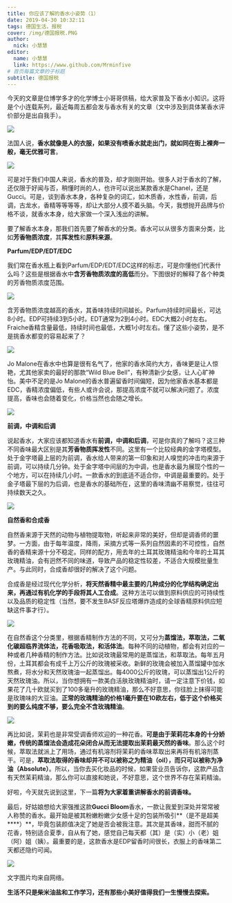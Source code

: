 ```yaml
---
title: 你应该了解的香水小姿势（1） 
date: 2019-04-30 10:32:11
tags: 德国生活，报税
cover: /img/德国报税.PNG
author: 
  nick: 小慧慧
editor:
  name: 小慧慧
  link: https://www.github.com/Mrminfive
# 首页每篇文章的子标题
subtitle: 德国报税
---
```


今天的文章是位博学多才的化学博士小哥哥供稿，给大家普及下香水小知识。这将是个小连载系列，最近每周五都会发与香水有关的文章（文中涉及到具体某香水评价部分是出自我手）。

  

![](https://mmbiz.qpic.cn/mmbiz_png/rW3MWnUicJ7cnzahJZQjIKZP1udJ2Ksq2tGDJQlQsklJPZcEnZBd427uyrgk23M1tVwib9iaFbrv2gtYTZiaoykZMw/640?wx_fmt=png)

法国人说，**香水就像是人的衣服，如果没有喷香水就走出门，就如同在街上裸奔一般，毫无优雅可言**。

![](https://mmbiz.qpic.cn/mmbiz_png/rW3MWnUicJ7ccUPibHvGf9BWHJCqvI00DKViaQz0mF83sMzXl17I5tJhJBWKscUCmK2ibnNrSTbYkGic1eCBydk9iaSg/640?wx_fmt=gif)

  

可是对于我们中国人来说，香水的普及，却才刚刚开始。很多人对于香水的了解，还仅限于好闻与否，稍懂时尚的人，也许可以说出某款香水是Chanel，还是Gucci。可是，谈到香水本身，各种复杂的词汇，如木质香，水性香，前调，后调，古龙水，香精等等等等，却让大部分人摸不着头脑。今天，我想抛开品牌与价格不谈，就香水本身，给大家做一个深入浅出的讲解。

  

要了解香水本身，那我们首先要了解香水的分类。香水可以从很多方面来分类，比如**芳香物质浓度**，其**挥发性**和**原料来源**。

  

**Parfum/EDP/EDT/EDC**

  

我们常在香水瓶上看到Parfum/EDP/EDT/EDC这样的标志，可是你懂他们代表什么吗？这些是根据香水中**含芳香物质浓度的高低**而分。下图很好的解释了各个种类的芳香物质浓度范围。

![](https://mmbiz.qpic.cn/mmbiz_jpg/rW3MWnUicJ7cnzahJZQjIKZP1udJ2Ksq2oicsGPW6L6fXAnlIXg0icDsyJwG8CIDmtjiaibficBricHGPSZ0wUDtPoUqw/640?wx_fmt=jpeg)

含芳香物质浓度越高的香水，其香味持续时间越长。Parfum持续时间最长，可达8小时。EDP可持续3到5小时。EDT通常为2到4小时。EDC大概2小时左右。Fraiche香精含量最低，持续时间也最低，大概1小时左右。懂了这些小姿势，是不是挑香水都变的容易起来了？

![](https://mmbiz.qpic.cn/mmbiz_jpg/rW3MWnUicJ7cnzahJZQjIKZP1udJ2Ksq2ya4v85yxcrUAicicjmxQMibusBH5FiaOl5aia3ibDn8MWfxVBUpjYEMdjLicA/640?wx_fmt=jpeg)

Jo Malone在香水中也算是很有名气了，他家的香水简约大方，香味更是让人惊艳，尤其他家卖的最好的那款“Wild Blue Bell”，有种清新少女感，让人心旷神怡。美中不足的是Jo Malone的香水普遍留香时间偏短，因为他家香水基本都是EDC，香精浓度偏低，有些人或许会说，那提高浓度不就可以解决问题了。浓度提高，香味也会随着变化，价格当然也会随之增长。

![](https://mmbiz.qpic.cn/mmbiz_jpg/rW3MWnUicJ7cnzahJZQjIKZP1udJ2Ksq2IvhdAAUgCgRkJpjcg8tKoYZ4ws42sdqsDd4llicezxmXqaBDrv636cg/640?wx_fmt=jpeg)

  

**前调，中调和后调**

  

说起香水，大家应该都知道香水有**前调，中调和后调**，可是你真的了解吗？这三种不同香味最大区别是其**芳香物质挥发性**不同。这里有一个比较经典的金字塔模型。处于金字塔最上层的为前调，香水给人带来的第一印象和对人嗅觉的冲击均来源于前调，可以持续几分钟。处于金字塔中间层的为中调，也是香水最为展现个性的一个地方，可以在持续几小时。一款香水的到底适不适合你，中调是最重要的。处于金子塔最下层的为后调，也是香水的基础所在，这里的香味清幽不易察觉，往往可持续数天之久。

![](https://mmbiz.qpic.cn/mmbiz_png/rW3MWnUicJ7ccUPibHvGf9BWHJCqvI00DKQtiaxCZkljej3RFBadvfQ9uxKeIkLTUAlBMFZ3ic3h2zY5UZ6BprjgCQ/640?wx_fmt=png)

  

**自然香和合成香**

自然香来源于天然的动物与植物提取物，听起来非常的美好，但却是调香师的噩梦。一方面，由于每年温度，降雨，采摘方式等一系列自然因素的不可控性，自然香的香精来源十分不稳定。同样的配方，用去年的土耳其玫瑰精油和今年的土耳其玫瑰精油，会有迥然不同的味道，导致产品的稳定性较差，不适合大规模批量生产。与此同时，合成香却很好的解决了这个问题。  

  

合成香是经过现代化学分析，**将天然香精中最主要的几种成分的化学结构确定出来，再通过有机化学的手段将其人工合成**。这种方法可以做到原料供应的可持续性以及品质的稳定性（当然，要不发生BASF反应塔爆炸造成的全球香精原料供应短缺这件事才行）。

![](https://mmbiz.qpic.cn/mmbiz_jpg/rW3MWnUicJ7cnzahJZQjIKZP1udJ2Ksq2CCN1jVW9buwdjB0vGxVNbzveHv3bNM4RJkibUrJ0aAgj5Ric65IhSlqQ/640?wx_fmt=jpeg)

在自然香这个分类里，根据香精制作方法的不同，又可分为**蒸馏法，萃取法，二氧化碳超临界流体法，花香吸取法，和活体法**。每种不同的动植物，都会有对应的一种或者几种香精的制作方法。比如说玫瑰最常用的是蒸馏法，和萃取法。每年五月份，土耳其都会有成千上万公斤的玫瑰被采收。新鲜的玫瑰会被加入蒸馏罐中加水熬煮，将水分和天然玫瑰油一起蒸馏出。每4000公斤的玫瑰，可以蒸馏出1公斤的天然玫瑰油。所以，当你想拥有一款美白活肤玫瑰精油时，请一定注意下价钱，如果花了几十欧就买到了100多毫升的玫瑰精油，那么不好意思，你往脸上抹得可能是玫瑰味的大豆油。**正常的玫瑰精油的价格1毫升要在10欧左右，低于这个价格买到的要么纯度不够，要么完全不含玫瑰精油**。

![](https://mmbiz.qpic.cn/mmbiz_jpg/rW3MWnUicJ7e0U6GrdibNX7zsPChUMxxT7HN3WD69iaq8xWXVaLSSq2XaQlUv7vx2d5TPo2ia6JibOuHDpQXNmOAXug/640?wx_fmt=jpeg)

再比如说，茉莉也是非常受调香师欢迎的一种花香。**可是由于茉莉花本身的十分娇嫩，传统的蒸馏法会造成花朵闭合从而无法提取出茉莉最天然的香味**。那么这个时候，萃取法就派上了用场，通过有机溶剂将茉莉的香味萃取出来再将有机溶剂蒸干。可是，**萃取法取得的香味却并不可以被称之为精油（oil），而只可以被称为净油（Absolute）**。所以，当你去买化妆品的时候，如果营业员告诉你，这款产品含有天然茉莉精油，那么你可以直接和她说，不好意思，这个世界不存在茉莉精油。

好啦，今天就先说到这里，下一篇**将为大家着重讲解香水的前调香味。**

最后，好姑娘想给大家强推这款**Gucci Bloom**香水，一款让我爱到深处并常常被人称赞的香水。最开始是被其粉嫩粉嫩少女感十足的包装所吸引**（是不是超美****）**，毕竟包装颜值决定了她是否会被我注意。其次是其香味，甜而不腻的花香，特别适合夏季，自从有了她，感觉自己每天都（其）是（实）小（老）姐（阿）姐（姨）。最重要的是，这款香水是EDP留香时间很长，衣服上的香味第二天都还隐约可闻。

![](https://mmbiz.qpic.cn/mmbiz_jpg/rW3MWnUicJ7cnzahJZQjIKZP1udJ2Ksq2m0rlqiamlORUFzXFg2SORWfcTjytLa12ryW1GTd21XGUG4s7SQrwwvw/640?wx_fmt=jpeg)

文字图片均来自网络。

**生活不只是柴米油盐和工作学习，还有那些小美好值得我们一生慢慢去探索。**